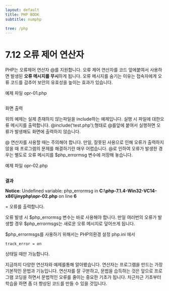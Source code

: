 ```yaml
---
layout: default
title: PHP BOOK
subtitle: numphp

tree: /php
---
```


# 7.12 오류 제어 연산자

PHP는 오류제어 연산자 @를 지원합니다.
오류 제어 연산자를 코드 앞에붙여서 사용하면 발생된 **오류 메시지를 무시**하게 됩니다. 오류 메시지를 숨기는 이유는 접속자에게 오류 코드를 감추어 보안의 유효성을 높이는 효과가 있습니다.

예제 파일 opr-01.php
```
``` 

화면 출력

위의 예제는 실제 존재하지 않는파일을 include하는 예제입니다. 실행 시 파일에 대한오류 메시지를 출력합니다.
@include('test.php');형태로 @를앞에 붙여서 실행하면 오류가 발생해도 화면에 출력하지 않습니다.

@ 연산자를 사용할 때는 주의해야 합니다. 만일, 잘못된 사용으로 인해 오류가 출력하지 않을 때 프로그램의 문제를 해결하기란 매우 어렵습니다.
@로 인하여 오류가 발생한 경우는 별도로 오류 메시지를 $php_errormsg 변수에 저장해 놓습니다.

예제 파일 opr-02.php
```
``` 

**결과**  

**Notice**: Undefined variable: php_errormsg in **C:\php-7.1.4-Win32-VC14-x86\jinyphp\opr-02.php** on line **6**

= 오류를 출력합니다.

오류 발생 시 $php_errormsg 변수는 바로 사용해야 합니다. 만일 여러번의 오류가 발생할 경우 $php_errormsgs는 새로운 오류 메시지로 덮어쓰게 됩니다.

$php_errormsgs를 사용하기 위해서는 PHP의환경 설정 php.ini 에서

```
track_error = on
```
상태일 때만 가능합니다.

지금까지 다양한 연산자와 예제를통해 알아봤습니다. 연산자는 프로그램을 만드는 가장 기본적인 문법과 기능입니다.
연산자를 잘 구분하고, 문법을 습득하는 것은 앞으로 프로그램 코딩을 하면서 문법적인 오류를 줄이는 중요한 기초가 됩니다. 차근차근 기초부터 학습을 하면 좀 더 향상된 코드를 만들 수 있을 것입니다.

 